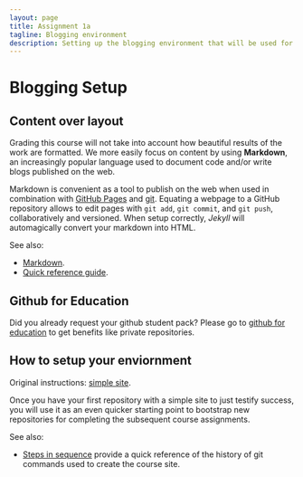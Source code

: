 ```yaml
---
layout: page
title: Assignment 1a
tagline: Blogging environment
description: Setting up the blogging environment that will be used for handing in the practical work
---
```


# Blogging Setup 

## Content over layout

Grading this course will not take into account how beautiful results of the work are formatted.
We more easily focus on content by using **Markdown**, an increasingly popular language used to document code and/or write blogs published on the web.

Markdown is convenient as a tool to publish on the web when used in combination with [GitHub Pages](http://pages.github.com) and [git](http://git-scm.com).
Equating a webpage to a GitHub repository allows to edit pages with `git add`, `git commit`, and `git push`, collaboratively and versioned.
When setup correctly, *Jekyll* will automagically convert your markdown into HTML.

See also: 
* [Markdown](https://daringfireball.net/projects/markdown/).
* [Quick reference guide](http://kramdown.gettalong.org/quickref.html).

## Github for Education

Did you already request your github student pack?
Please go to [github for education](https://education.github.com/pack/join) to get benefits like private repositories.

## How to setup your enviornment

Original instructions: [simple site](http://kbroman.org/simple_site/).

Once you have your first repository with a simple site to just testify success, 
you will use it as an even quicker starting point to bootstrap new repositories for completing the subsequent course assignments.

See also:
* [Steps in sequence](A1a-history.html) provide a quick reference of the history of git commands used to create the course site.
